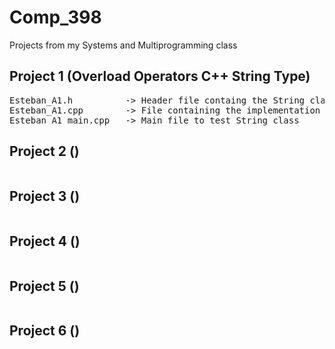 # Comp_398

Projects from my Systems and Multiprogramming class


## Project 1 (Overload Operators C++ String Type)

<pre>
Esteban_A1.h          -> Header file containg the String class and methods declaration
Esteban_A1.cpp        -> File containing the implementation of the String class and methods 
Esteban_A1_main.cpp   -> Main file to test String class
</pre>


## Project 2 ()

<pre>
</pre>


## Project 3 ()

<pre>
</pre>


## Project 4 ()

<pre>
</pre>


## Project 5 ()

<pre>
</pre>


## Project 6 ()

<pre>
</pre>
